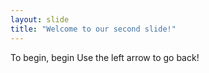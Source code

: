 ```yaml
---
layout: slide
title: "Welcome to our second slide!"
---
```

To begin, begin
Use the left arrow to go back!
